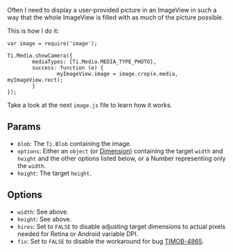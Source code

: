 Often I need to display a user-provided picture in an ImageView in such a way that the whole ImageView is filled with as much of the picture possible.

This is how I do it:

```
var image = require('image');

Ti.Media.showCamera({
        mediaTypes: [Ti.Media.MEDIA_TYPE_PHOTO],
        success: function (e) {
                myImageView.image = image.crop(e.media, myImageView.rect);
        }
});
```

Take a look at the next `image.js` file to learn how it works.

## Params
* `blob`: The `Ti.Blob` containing the image.
* `options`: Either an `object` (or [Dimension](http://docs.appcelerator.com/titanium/latest/#!/api/Dimension)) containing the target `width` and `height` and the other options listed below, or a Number representing only the `width`.
* `height`: The target `height`.

## Options
* `width`: See above.
* `height`: See above.
* `hires`: Set to `FALSE` to disable adjusting target dimensions to actual pixels needed for Retina or Android variable DPI.
* `fix`: Set to `FALSE` to disable the workaround for bug [TIMOB-4865](https://jira.appcelerator.org/browse/TIMOB-4865).